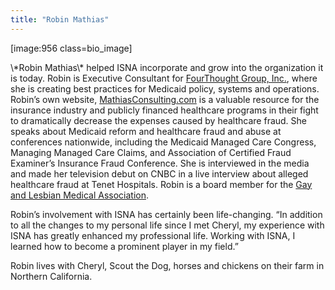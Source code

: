 ```yaml
---
title: "Robin Mathias"
---
```


<p>[image:956 class=bio_image]  </p>

<p>\*Robin Mathias\* helped <span class="caps">ISNA</span> incorporate and grow into the organization it is today. Robin is Executive Consultant for <a href="http://4TGInc.com">FourThought Group, Inc.</a>, where she is creating best practices for Medicaid policy, systems and operations. Robin&#8217;s own website, <a href="http://MathiasConsulting.com">MathiasConsulting.com</a> is a valuable resource for the insurance industry and publicly financed healthcare programs in their fight to dramatically decrease the expenses caused by healthcare fraud. She speaks about Medicaid reform and healthcare fraud and abuse at conferences nationwide, including the Medicaid Managed Care Congress, Managing Managed Care Claims, and Association of Certified Fraud Examiner’s Insurance Fraud Conference. She is interviewed in the media and made her television debut on <span class="caps">CNBC</span> in a live interview about alleged healthcare fraud at Tenet Hospitals. Robin is a board member for the <a href="http://glma.org">Gay and Lesbian Medical Association</a>.  </p>

<p>Robin&#8217;s involvement with <span class="caps">ISNA</span> has certainly been life-changing. &#8220;In addition to all the changes to my personal life since I met Cheryl, my experience with <span class="caps">ISNA</span> has greatly enhanced my professional life. Working with <span class="caps">ISNA</span>, I learned how to become a prominent player in my field.&#8221;  </p>

<p>Robin lives with Cheryl, Scout the Dog, horses and chickens on their farm in Northern California.</p>